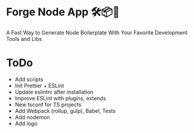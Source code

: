 # Forge Node App 🛠📦🎊

A Fast Way to Generate Node Boilerplate With Your Favorite Development Tools and Libs

# ToDo
- Add scripts
- Init Prettier + ESLint
- Update eslintrc after installation
- Improve ESLint with plugins, extends
- New tsconf for TS projects
- Add Webpack (rollup, gulp), Babel, Tests
- Add nodemon
- Add logo
